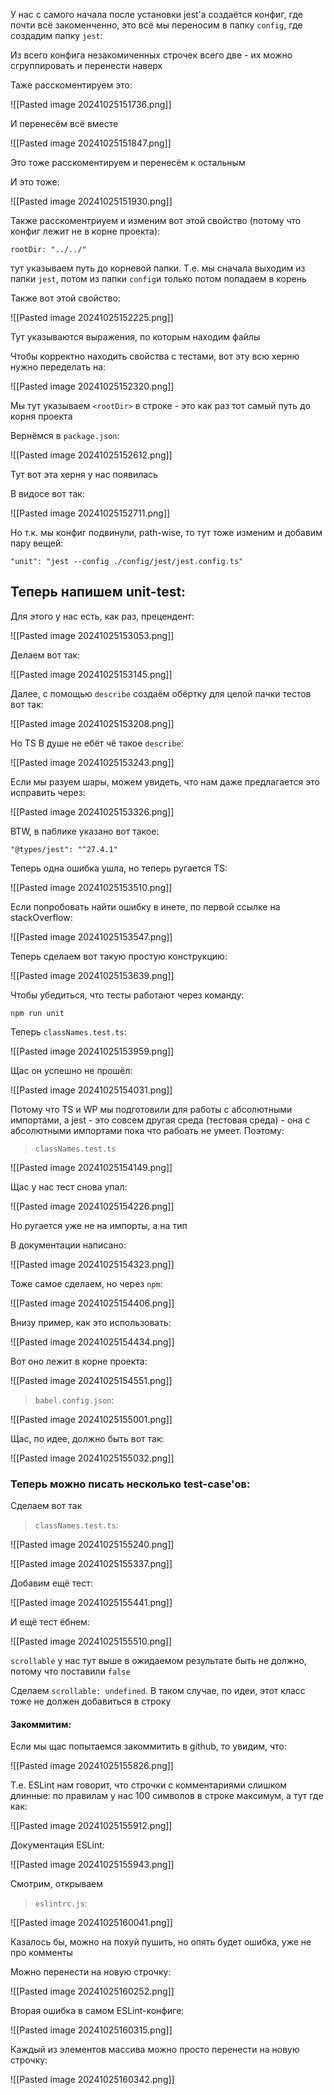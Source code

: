 

У нас с самого начала после установки jest'а создаётся конфиг, где почти всё закоменченно, это всё мы переносим в папку `config`, где создадим папку `jest`:

Из всего конфига незакомиченных строчек всего две - их можно сгруппировать и перенести наверх

Таже расскоментируем это:

![[Pasted image 20241025151736.png]]

И перенесём всё вместе

![[Pasted image 20241025151847.png]]

Это тоже расскоментируем и перенесём к остальным


И это тоже:

![[Pasted image 20241025151930.png]]


Также расскоментриуем и изменим вот этой свойство (потому что конфиг лежит не в корне проекта):

```JSON:
rootDir: "../../"
```

тут указываем путь до корневой папки. Т.е. мы сначала выходим из папки `jest`, потом из папки `config`и только потом попадаем в корень

Также вот этой свойство:

![[Pasted image 20241025152225.png]]

Тут указываются выражения, по которым находим файлы

Чтобы корректно находить свойства с тестами, вот эту всю херню нужно переделать на:

![[Pasted image 20241025152320.png]]

Мы тут указываем `<rootDir>` в строке - это как раз тот самый путь до корня проекта


Вернёмся в `package.json`:

![[Pasted image 20241025152612.png]]

Тут вот эта херня у нас появилась

В видосе вот так:

![[Pasted image 20241025152711.png]]

Но т.к. мы конфиг подвинули, path-wise, то тут тоже изменим и добавим пару вещей:


```JSON:
"unit": "jest --config ./config/jest/jest.config.ts"
```


## Теперь напишем unit-test:

Для этого у нас есть, как раз, прецендент:

![[Pasted image 20241025153053.png]]

Делаем вот так:

![[Pasted image 20241025153145.png]]

Далее, с помощью `describe` создаём обёртку для целой пачки тестов вот так:

![[Pasted image 20241025153208.png]]

Но TS В душе не ебёт чё такое `describe`:

![[Pasted image 20241025153243.png]]

Если мы разуем шары, можем увидеть, что нам даже предлагается это исправить через:

![[Pasted image 20241025153326.png]]

BTW, в паблике указано вот такое:

```JSON:
"@types/jest": "^27.4.1"
```

Теперь одна ошибка ушла, но теперь ругается TS:

![[Pasted image 20241025153510.png]]


Если попробовать найти ошибку в инете, по первой ссылке на stackOverflow:

![[Pasted image 20241025153547.png]]

Теперь сделаем вот такую простую конструкцию:

![[Pasted image 20241025153639.png]]

Чтобы убедиться, что тесты работают через команду:

```BASH:
npm run unit
```

Теперь `classNames.test.ts`:

![[Pasted image 20241025153959.png]]

Щас он успешно не прошёл:

![[Pasted image 20241025154031.png]]

Потому что TS и WP мы подготовили для работы с абсолютными импортами, а jest - это совсем другая среда (тестовая среда) - она с абсолютными импортами пока что рабоать не умеет. Поэтому:

> `classNames.test.ts`

![[Pasted image 20241025154149.png]]

Щас у нас тест снова упал:

![[Pasted image 20241025154226.png]]

Но ругается уже не на импорты, а на тип

В документации написано:

![[Pasted image 20241025154323.png]]

Тоже самое сделаем, но через `npm`:

![[Pasted image 20241025154406.png]]

Внизу пример, как это использовать:

![[Pasted image 20241025154434.png]]

Вот оно лежит в корне проекта:

![[Pasted image 20241025154551.png]]

>`babel.config.json`:

![[Pasted image 20241025155001.png]]


Щас, по идее, должно быть вот так:

![[Pasted image 20241025155032.png]]

### Теперь можно писать несколько test-case'ов:

Сделаем вот так

> `classNames.test.ts`:

![[Pasted image 20241025155240.png]]

![[Pasted image 20241025155337.png]]

Добавим ещё тест:

![[Pasted image 20241025155441.png]]

И ещё тест ёбнем:

![[Pasted image 20241025155510.png]]

`scrollable` у нас тут выше в ожидаемом результате быть не должно, потому что поставили `false`

Сделаем `scrollable: undefined`. В таком случае, по идеи, этот класс тоже не должен добавиться в строку


#### Закоммитим:

Если мы щас попытаемся закоммитить в github, то увидим, что:

![[Pasted image 20241025155826.png]]


Т.е. ESLint нам говорит, что строчки с комментариями слишком длинные: по правилам у нас 100 символов в строке максимум, а тут где как:

![[Pasted image 20241025155912.png]]


Документация ESLint:

![[Pasted image 20241025155943.png]]


Смотрим, открываем

> `eslintrc.js`:

![[Pasted image 20241025160041.png]]


Казалось бы, можно на похуй пушить, но опять будет ошибка, уже не про комменты


Можно перенести на новую строчку:

![[Pasted image 20241025160252.png]]

Вторая ошибка в самом ESLint-конфиге:

![[Pasted image 20241025160315.png]]

Каждый из элементов массива можно просто перенести на новую строчку:

![[Pasted image 20241025160342.png]]



